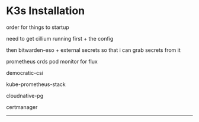 # K3s Installation

order for things to startup

need to get cillium running first + the config

then bitwarden-eso + external secrets so that i can grab secrets from it

prometheus crds
pod monitor for flux

democratic-csi

kube-prometheus-stack

cloudnative-pg

certmanager

---
